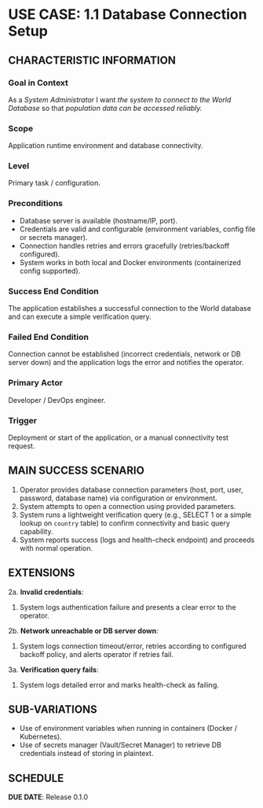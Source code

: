 # USE CASE: 1.1 Database Connection Setup

## CHARACTERISTIC INFORMATION

### Goal in Context

As a *System Administrator* I want *the system to connect to the World Database* so that *population data can be accessed reliably.*

### Scope

Application runtime environment and database connectivity.

### Level

Primary task / configuration.

### Preconditions

- Database server is available (hostname/IP, port).
- Credentials are valid and configurable (environment variables, config file or secrets manager).
- Connection handles retries and errors gracefully (retries/backoff configured).
- System works in both local and Docker environments (containerized config supported).

### Success End Condition

The application establishes a successful connection to the World database and can execute a simple verification query.

### Failed End Condition

Connection cannot be established (incorrect credentials, network or DB server down) and the application logs the error and notifies the operator.

### Primary Actor

Developer / DevOps engineer.

### Trigger

Deployment or start of the application, or a manual connectivity test request.

## MAIN SUCCESS SCENARIO

1. Operator provides database connection parameters (host, port, user, password, database name) via configuration or environment.
2. System attempts to open a connection using provided parameters.
3. System runs a lightweight verification query (e.g., SELECT 1 or a simple lookup on `country` table) to confirm connectivity and basic query capability.
4. System reports success (logs and health-check endpoint) and proceeds with normal operation.

## EXTENSIONS

2a. **Invalid credentials**:
   1. System logs authentication failure and presents a clear error to the operator.

2b. **Network unreachable or DB server down**:
   1. System logs connection timeout/error, retries according to configured backoff policy, and alerts operator if retries fail.

3a. **Verification query fails**:
   1. System logs detailed error and marks health-check as failing.

## SUB-VARIATIONS

- Use of environment variables when running in containers (Docker / Kubernetes).
- Use of secrets manager (Vault/Secret Manager) to retrieve DB credentials instead of storing in plaintext.

## SCHEDULE

**DUE DATE**: Release 0.1.0


